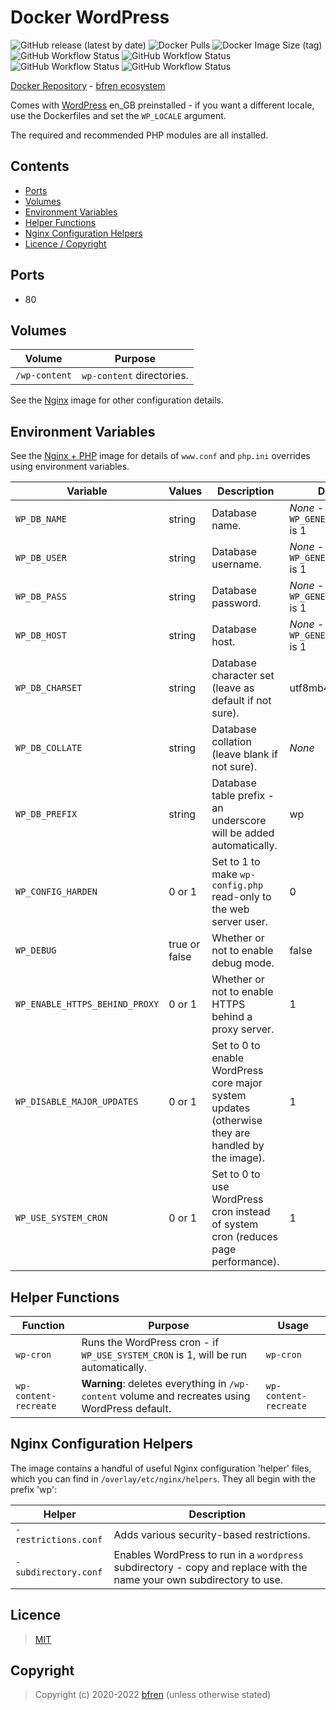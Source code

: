 # Docker WordPress

![GitHub release (latest by date)](https://img.shields.io/github/v/release/bfren/docker-wordpress) ![Docker Pulls](https://img.shields.io/docker/pulls/bfren/wordpress?label=pulls) ![Docker Image Size (tag)](https://img.shields.io/docker/image-size/bfren/wordpress/php8.0?label=size)<br/>
![GitHub Workflow Status](https://img.shields.io/github/workflow/status/bfren/docker-wordpress/dev-php7_3?label=PHP+7.3) ![GitHub Workflow Status](https://img.shields.io/github/workflow/status/bfren/docker-wordpress/dev-php7_4?label=PHP+7.4) ![GitHub Workflow Status](https://img.shields.io/github/workflow/status/bfren/docker-wordpress/dev-php8_0?label=PHP+8.0) ![GitHub Workflow Status](https://img.shields.io/github/workflow/status/bfren/docker-wordpress/dev-php8_1?label=PHP+8.1)

[Docker Repository](https://hub.docker.com/r/bfren/wordpress) - [bfren ecosystem](https://github.com/bfren/docker)

Comes with [WordPress](https://en-gb.wordpress.org) en_GB preinstalled - if you want a different locale, use the Dockerfiles and set the `WP_LOCALE` argument.

The required and recommended PHP modules are all installed.

## Contents

* [Ports](#ports)
* [Volumes](#volumes)
* [Environment Variables](#environment-variables)
* [Helper Functions](#helper-functions)
* [Nginx Configuration Helpers](#nginx-configuration-helpers)
* [Licence / Copyright](#licence)

## Ports

* 80

## Volumes

| Volume         | Purpose                   |
| -------------- | ------------------------- |
| `/wp-content`  | `wp-content` directories. |

See the [Nginx](https://github.com/bfren/docker-nginx) image for other configuration details.

## Environment Variables

See the [Nginx + PHP](https://github.com/bfren/docker-nginx-php) image for details of `www.conf` and `php.ini` overrides using environment variables.

| Variable                       | Values        | Description                                                                                       | Default                                        |
| ------------------------------ | ------------- | ------------------------------------------------------------------------------------------------- | ---------------------------------------------- |
| `WP_DB_NAME`                   | string        | Database name.                                                                                    | *None* - required if `WP_GENERATE_CONFIG` is 1 |
| `WP_DB_USER`                   | string        | Database username.                                                                                | *None* - required if `WP_GENERATE_CONFIG` is 1 |
| `WP_DB_PASS`                   | string        | Database password.                                                                                | *None* - required if `WP_GENERATE_CONFIG` is 1 |
| `WP_DB_HOST`                   | string        | Database host.                                                                                    | *None* - required if `WP_GENERATE_CONFIG` is 1 |
| `WP_DB_CHARSET`                | string        | Database character set (leave as default if not sure).                                            | utf8mb4                                        |
| `WP_DB_COLLATE`                | string        | Database collation (leave blank if not sure).                                                     | *None*                                         |
| `WP_DB_PREFIX`                 | string        | Database table prefix - an underscore will be added automatically.                                | wp                                             |
| `WP_CONFIG_HARDEN`             | 0 or 1        | Set to 1 to make `wp-config.php` read-only to the web server user.                                | 0                                              |
| `WP_DEBUG`                     | true or false | Whether or not to enable debug mode.                                                              | false                                          |
| `WP_ENABLE_HTTPS_BEHIND_PROXY` | 0 or 1        | Whether or not to enable HTTPS behind a proxy server.                                             | 1                                              |
| `WP_DISABLE_MAJOR_UPDATES`     | 0 or 1        | Set to 0 to enable WordPress core major system updates (otherwise they are handled by the image). | 1                                              |
| `WP_USE_SYSTEM_CRON`           | 0 or 1        | Set to 0 to use WordPress cron instead of system cron (reduces page performance).                 | 1                                              |

## Helper Functions

| Function              | Purpose                                                                                        | Usage                 |
| --------------------- | ---------------------------------------------------------------------------------------------- | --------------------- |
| `wp-cron`             | Runs the WordPress cron - if `WP_USE_SYSTEM_CRON` is 1, will be run automatically.             | `wp-cron`             |
| `wp-content-recreate` | **Warning**: deletes everything in `/wp-content` volume and recreates using WordPress default. | `wp-content-recreate` |

## Nginx Configuration Helpers

The image contains a handful of useful Nginx configuration 'helper' files, which you can find in `/overlay/etc/nginx/helpers`.  They all begin with the prefix 'wp':

| Helper               | Description                                                                                                           |
| -------------------- | --------------------------------------------------------------------------------------------------------------------- |
| `-restrictions.conf` | Adds various security-based restrictions.                                                                             |
| `-subdirectory.conf` | Enables WordPress to run in a `wordpress` subdirectory - copy and replace with the name your own subdirectory to use. |

## Licence

> [MIT](https://mit.bfren.dev/2020)

## Copyright

> Copyright (c) 2020-2022 [bfren](https://bfren.dev) (unless otherwise stated)
